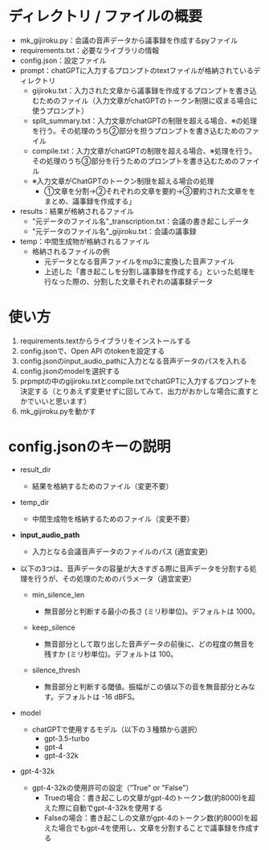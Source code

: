 # ディレクトリ / ファイルの概要
- mk_gijiroku.py：会議の音声データから議事録を作成するpyファイル
- requirements.txt：必要なライブラリの情報
- config.json：設定ファイル
- prompt：chatGPTに入力するプロンプトのtextファイルが格納されているディレクトリ
    - gijiroku.txt：入力された文章から議事録を作成するプロンプトを書き込むためのファイル（入力文章がchatGPTのトークン制限に収まる場合に使うプロンプト）
    - split_summary.txt：入力文章がchatGPTの制限を超える場合、※の処理を行う。その処理のうち②部分を担うプロンプトを書き込むためのファイル
    - compile.txt：入力文章がchatGPTの制限を超える場合、※処理を行う。その処理のうち③部分を行うためのプロンプトを書き込むためのファイル
    - ※入力文章がChatGPTのトークン制限を超える場合の処理
        - ①文章を分割→②それぞれの文章を要約→③要約された文章ををまとめ、議事録を作成する」
- results：結果が格納されるファイル
    - "元データのファイル名"_transcription.txt：会議の書き起こしデータ
    - "元データのファイル名"_gijiroku.txt：会議の議事録
- temp：中間生成物が格納されるファイル
    - 格納されるファイルの例
        - 元データとなる音声ファイルをmp3に変換した音声ファイル
        - 上述した「書き起こしを分割し議事録を作成する」といった処理を行なった際の、分割した文章それぞれの議事録データ


# 使い方
1. requirements.textからライブラリをインストールする
2. config.jsonで、Open API のtokenを設定する
3. config.jsonのinput_audio_pathに入力となる音声データのパスを入れる
4. config.jsonのmodelを選択する
5. prpmptの中のgijiroku.txtとcompile.txtでchatGPTに入力するプロンプトを決定する（とりあえず変更せずに回してみて、出力がおかしな場合に直すとかでいいと思います）
6. mk_gijiroku.pyを動かす


# config.jsonのキーの説明
- result_dir
    - 結果を格納するためのファイル（変更不要）

- temp_dir 
    - 中間生成物を格納するためのファイル（変更不要）

- **input_audio_path**
    - 入力となる会議音声データのファイルのパス (適宜変更)

- 以下の3つは、音声データの容量が大きすぎる際に音声データを分割する処理を行うが、その処理のためのパラメータ（適宜変更）
    - min_silence_len
        - 無音部分と判断する最小の長さ (ミリ秒単位)。デフォルトは 1000。

    - keep_silence
        - 無音部分として取り出した音声データの前後に、どの程度の無音を残すか (ミリ秒単位)。デフォルトは 100。

    - silence_thresh
        - 無音部分と判断する閾値。振幅がこの値以下の音を無音部分とみなす。デフォルトは -16 dBFS。

- model
    - chatGPTで使用するモデル（以下の３種類から選択）
        - gpt-3.5-turbo
        - gpt-4
        - gpt-4-32k

- gpt-4-32k
    - gpt-4-32kの使用許可の設定（”True" or "False"）
        - Trueの場合：書き起こしの文章がgpt-4のトークン数(約8000)を超えた際に自動でgpt-4-32kを使用する
        - Falseの場合：書き起こしの文章がgpt-4のトークン数(約8000)を超えた場合でもgpt-4を使用し、文章を分割することで議事録を作成する
